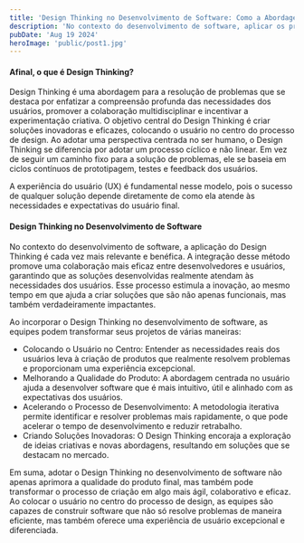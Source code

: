 ```yaml
---
title: 'Design Thinking no Desenvolvimento de Software: Como a Abordagem Centrada no Usuário Pode Revolucionar Seus Projetos'
description: 'No contexto do desenvolvimento de software, aplicar os princípios do Design Thinking pode transformar a maneira como os projetos são abordados, resultando em produtos mais alinhados com as expectativas dos usuários e, portanto, mais bem-sucedidos.'
pubDate: 'Aug 19 2024'
heroImage: 'public/post1.jpg'
---
```


<h4>Afinal, o que é Design Thinking?</h4>
Design Thinking é uma abordagem para a resolução de problemas que se destaca por enfatizar a compreensão profunda das necessidades dos usuários, promover a colaboração multidisciplinar e incentivar a experimentação criativa. O objetivo central do Design Thinking é criar soluções inovadoras e eficazes, colocando o usuário no centro do processo de design. Ao adotar uma perspectiva centrada no ser humano, o Design Thinking se diferencia por adotar um processo cíclico e não linear. Em vez de seguir um caminho fixo para a solução de problemas, ele se baseia em ciclos contínuos de prototipagem, testes e feedback dos usuários.

A experiência do usuário (UX) é fundamental nesse modelo, pois o sucesso de qualquer solução depende diretamente de como ela atende às necessidades e expectativas do usuário final.


<h4>Design Thinking no Desenvolvimento de Software</h4>
No contexto do desenvolvimento de software, a aplicação do Design Thinking é cada vez mais relevante e benéfica. A integração desse método promove uma colaboração mais eficaz entre desenvolvedores e usuários, garantindo que as soluções desenvolvidas realmente atendam às necessidades dos usuários. Esse processo estimula a inovação, ao mesmo tempo em que ajuda a criar soluções que são não apenas funcionais, mas também verdadeiramente impactantes.

Ao incorporar o Design Thinking no desenvolvimento de software, as equipes podem transformar seus projetos de várias maneiras:
  - Colocando o Usuário no Centro: Entender as necessidades reais dos usuários leva à criação de produtos que realmente resolvem problemas e proporcionam uma experiência excepcional.
  - Melhorando a Qualidade do Produto: A abordagem centrada no usuário ajuda a desenvolver software que é mais intuitivo, útil e alinhado com as expectativas dos usuários.
  - Acelerando o Processo de Desenvolvimento: A metodologia iterativa permite identificar e resolver problemas mais rapidamente, o que pode acelerar o tempo de desenvolvimento e reduzir retrabalho.
  - Criando Soluções Inovadoras: O Design Thinking encoraja a exploração de ideias criativas e novas abordagens, resultando em soluções que se destacam no mercado.

Em suma, adotar o Design Thinking no desenvolvimento de software não apenas aprimora a qualidade do produto final, mas também pode transformar o processo de criação em algo mais ágil, colaborativo e eficaz. Ao colocar o usuário no centro do processo de design, as equipes são capazes de construir software que não só resolve problemas de maneira eficiente, mas também oferece uma experiência de usuário excepcional e diferenciada.
